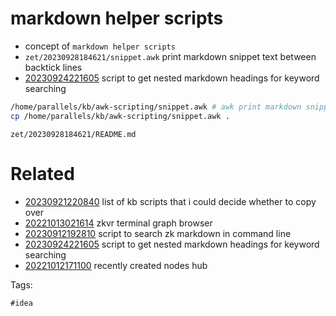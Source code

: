 # markdown helper scripts

- concept of `markdown helper scripts`
- `zet/20230928184621/snippet.awk` print markdown snippet text between backtick lines
- [20230924221605](/zet/20230924221605/README.md) script to get nested markdown headings for keyword searching

```bash
/home/parallels/kb/awk-scripting/snippet.awk # awk print markdown snippet text between backtick lines
cp /home/parallels/kb/awk-scripting/snippet.awk .
```

` zet/20230928184621/README.md `

# Related

- [20230921220840](/zet/20230921220840/README.md) list of kb scripts that i could decide whether to copy over
- [20221013021614](/zet/20221013021614/README.md) zkvr terminal graph browser
- [20230912192810](/zet/20230912192810/README.md) script to search zk markdown in command line
- [20230924221605](/zet/20230924221605/README.md) script to get nested markdown headings for keyword searching
- [20221012171100](/zet/20221012171100/README.md) recently created nodes hub

Tags:

    #idea
